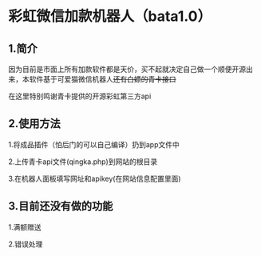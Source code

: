 # 彩虹微信加款机器人（bata1.0）

## 1.简介

因为目前是市面上所有加款软件都是天价，买不起就决定自己做一个顺便开源出来，本软件基于可爱猫微信机器人~~还有白嫖的青卡接口~~

在这里特别鸣谢青卡提供的开源彩虹第三方api

## 2.使用方法

1.将成品插件（怕后门的可以自己编译）扔到app文件中

2.上传青卡api文件(qingka.php)到网站的根目录

3.在机器人面板填写网址和apikey(在网站信息配置里面)

## 3.目前还没有做的功能

1.满额赠送

2.错误处理



